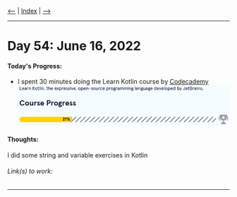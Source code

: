[<--](../Days/Day53.md) | [Index](../README.md) | [-->](../Days/Day55.md)
____
# Day 54: June 16, 2022
#### Today's Progress:
- I spent 30 minutes doing the Learn Kotlin course by [Codecademy](https://www.codecademy.com/learn/learn-kotlin)<br>
![KotlinProgress27.png](../Attachments-DOC/KotlinProgress27.png)

#### Thoughts:
I did some string and variable exercises in Kotlin 

###### Link(s) to work:

___
